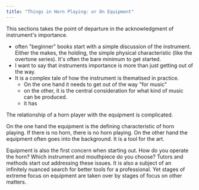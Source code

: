 ```yaml
---
title: "Things in Horn Playing: or On Equipment"
---
```


This sections takes the point of departure in the acknowledgment of instrument's importance.

- often "beginner" books start with a simple discussion of the instrument. Either the makes, the holding, the simple physical characteristic (like the overtone series). It's often the bare minimum to get started.
- I want to say that instruments importance is more than just getting out of the way.
- It is a complex tale of how the instrument is thematised in practice.
  - On the one hand it needs to get out of the way "for music"
  - on the other, it is the central consideration for what kind of music can be produced.
  - it has


The relationship of a horn player with the equipment is complicated.

On the one hand the equipment is the defining characteristic of horn playing. If there is no horn, there is no horn playing. On the other hand the equipment often goes into the background. It is a tool for the art.

Equipment is also the first concern when starting out. How do you operate the horn? Which instrument and mouthpiece do you choose? Tutors and methods start out addressing these issues. It is also a subject of an infinitely nuanced search for better tools for a professional. Yet stages of extreme focus on equipment are taken over by stages of focus on other matters.
